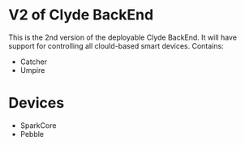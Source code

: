 V2 of Clyde BackEnd
===================

This is the 2nd version of the deployable Clyde BackEnd. It will have support for controlling all clould-based smart devices. 
Contains:
- Catcher
- Umpire


Devices
=======

- SparkCore
- Pebble

